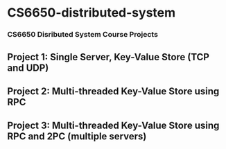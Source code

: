 # CS6650-distributed-system

### CS6650 Disributed System Course Projects

## Project 1: Single Server, Key-Value Store (TCP and UDP)
## Project 2: Multi-threaded Key-Value Store using RPC
## Project 3: Multi-threaded Key-Value Store using RPC and 2PC (multiple servers)
